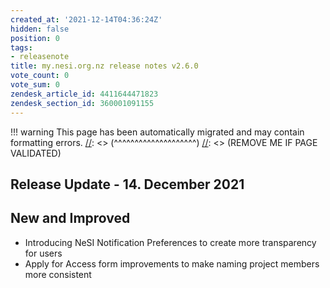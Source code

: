 ```yaml
---
created_at: '2021-12-14T04:36:24Z'
hidden: false
position: 0
tags:
- releasenote
title: my.nesi.org.nz release notes v2.6.0
vote_count: 0
vote_sum: 0
zendesk_article_id: 4411644471823
zendesk_section_id: 360001091155
---
```




[//]: <> (REMOVE ME IF PAGE VALIDATED)
[//]: <> (vvvvvvvvvvvvvvvvvvvv)
!!! warning
    This page has been automatically migrated and may contain formatting errors.
[//]: <> (^^^^^^^^^^^^^^^^^^^^)
[//]: <> (REMOVE ME IF PAGE VALIDATED)

## Release Update - 14. December 2021

## New and Improved

-   Introducing NeSI Notification Preferences to create more
    transparency for users
-   Apply for Access form improvements to make naming project members
    more consistent
